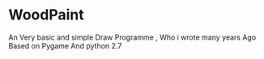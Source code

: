 # WoodPaint
An Very basic and simple Draw Programme , Who i wrote many years Ago
Based on Pygame And python 2.7 
